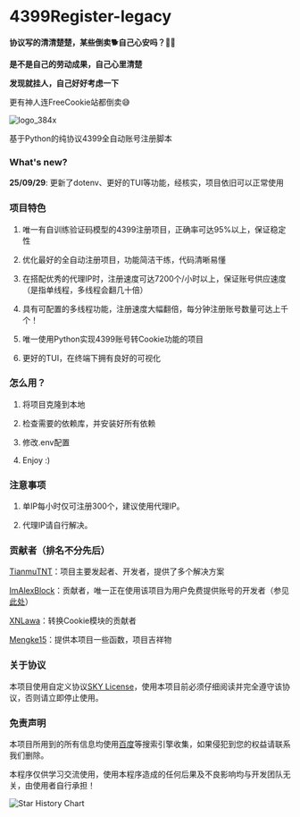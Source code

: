 # 4399Register-legacy

**协议写的清清楚楚，某些倒卖🐕自己心安吗？🤣🤣**

**是不是自己的劳动成果，自己心里清楚**

**发现就挂人，自己好好考虑一下**

更有神人连FreeCookie站都倒卖😅

![logo_384x](https://github.com/user-attachments/assets/90ab389a-b270-426c-ae05-9000f761cd41)

基于Python的纯协议4399全自动账号注册脚本

### What's new?

**25/09/29**: 更新了dotenv、更好的TUI等功能，经核实，项目依旧可以正常使用

### 项目特色

1. 唯一有自训练验证码模型的4399注册项目，正确率可达95%以上，保证稳定性

2. 优化最好的全自动注册项目，功能简洁干练，代码清晰易懂

3. 在搭配优秀的代理IP时，注册速度可达7200个/小时以上，保证账号供应速度（是指单线程，多线程会翻几十倍）

4. 具有可配置的多线程功能，注册速度大幅翻倍，每分钟注册账号数量可达上千个！

5. 唯一使用Python实现4399账号转Cookie功能的项目

6. 更好的TUI，在终端下拥有良好的可视化

###  怎么用？

1. 将项目克隆到本地

2. 检查需要的依赖库，并安装好所有依赖

3. 修改.env配置

3. Enjoy :)

### 注意事项

1. 单IP每小时仅可注册300个，建议使用代理IP。

2. 代理IP请自行解决。

### 贡献者（排名不分先后）

[TianmuTNT](https://github.com/TianmuTNT)：项目主要发起者、开发者，提供了多个解决方案

[ImAlexBlock](https://github.com/ImAlexBlock)：贡献者，唯一正在使用该项目为用户免费提供账号的开发者（参见[此处](https://cookie.alexblock.org/)）

[XNLawa](https://github.com/XNLawa)：转换Cookie模块的贡献者

[Mengke15](https://github.com/Mengke15)：提供本项目一些函数，项目吉祥物

### 关于协议

本项目使用自定义协议[SKY License](./LICENSE)，使用本项目前必须仔细阅读并完全遵守该协议，否则请立即停止使用。

### 免责声明

本项目所用到的所有信息均使用[百度](https://www.baidu.com)等搜索引擎收集，如果侵犯到您的权益请联系我们删除。

本程序仅供学习交流使用，使用本程序造成的任何后果及不良影响均与开发团队无关，由使用者自行承担！

![Star History Chart](https://api.star-history.com/svg?repos=boluoreg/4399Register-legacy)
